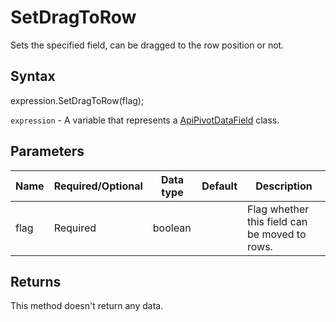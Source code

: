 # SetDragToRow

Sets the specified field, can be dragged to the row position or not.

## Syntax

expression.SetDragToRow(flag);

`expression` - A variable that represents a [ApiPivotDataField](../ApiPivotDataField.md) class.

## Parameters

| **Name** | **Required/Optional** | **Data type** | **Default** | **Description** |
| ------------- | ------------- | ------------- | ------------- | ------------- |
| flag | Required | boolean |  | Flag whether this field can be moved to rows. |

## Returns

This method doesn't return any data.